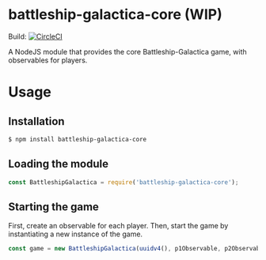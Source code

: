 # battleship-galactica-core (WIP)
Build: [![CircleCI](https://circleci.com/gh/battleship-galactica/battleship-galactica-core/tree/integration.svg?style=svg)](https://circleci.com/gh/battleship-galactica/battleship-galactica-core/tree/integration)

A NodeJS module that provides the core Battleship-Galactica game, with observables for players.

# Usage

## Installation
```bash
$ npm install battleship-galactica-core
```

## Loading the module
```javascript
const BattleshipGalactica = require('battleship-galactica-core');
```

## Starting the game
First, create an observable for each player. Then, start the game by instantiating a new instance of the game.

```javascript
const game = new BattleshipGalactica(uuidv4(), p1Observable, p2Observable);
```